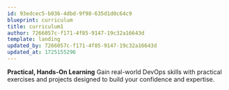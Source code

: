 ```yaml
---
id: 93edcec5-b036-4dbd-9f98-635d1d0c64c9
blueprint: curriculum
title: curriculum1
author: 7266057c-f171-4f85-9147-19c32a16643d
template: landing
updated_by: 7266057c-f171-4f85-9147-19c32a16643d
updated_at: 1725155296
---
```

**Practical, Hands-On Learning**
Gain real-world DevOps skills with practical exercises and projects designed to build your confidence and expertise.